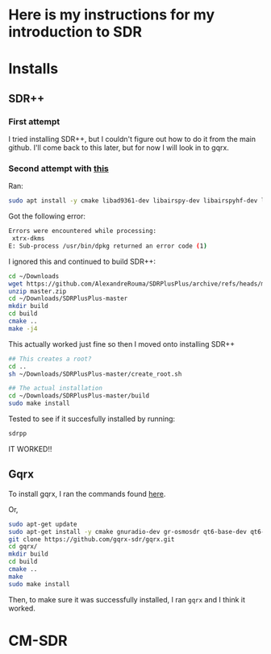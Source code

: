 # Here is my instructions for my introduction to SDR
# Installs
## SDR++
### First attempt
I tried installing SDR++, but I couldn't figure out how to do it from the main github. I'll come back to this later, but for now I will look in to gqrx.
###  Second attempt with [this](https://www.aaronrombaut.com/build-sdr-on-raspberry-pi-5/)

Ran:
```sh
sudo apt install -y cmake libad9361-dev libairspy-dev libairspyhf-dev libfftw3-dev libglfw3-dev libhackrf-dev libiio-dev librtaudio-dev libvolk2-dev libzstd-dev
```

Got the following error:
```bash
Errors were encountered while processing:
 xtrx-dkms
E: Sub-process /usr/bin/dpkg returned an error code (1)
```

I ignored this and continued to build SDR++:
```bash
cd ~/Downloads
wget https://github.com/AlexandreRouma/SDRPlusPlus/archive/refs/heads/master.zip
unzip master.zip
cd ~/Downloads/SDRPlusPlus-master
mkdir build
cd build
cmake ..
make -j4
```

This actually worked just fine so then I moved onto installing SDR++
```bash
## This creates a root?
cd ..
sh ~/Downloads/SDRPlusPlus-master/create_root.sh

## The actual installation
cd ~/Downloads/SDRPlusPlus-master/build
sudo make install
```

Tested to see if it succesfully installed by running:
```bash
sdrpp
```
IT WORKED!!

## Gqrx
To install gqrx, I ran the commands found [here](https://www.gqrx.dk/download/gqrx-sdr-for-the-raspberry-pi). 

Or,
```bash
sudo apt-get update 
sudo apt-get install -y cmake gnuradio-dev gr-osmosdr qt6-base-dev qt6-svg-dev qt6-wayland libasound2-dev libjack-jackd2-dev portaudio19-dev libpulse-dev
git clone https://github.com/gqrx-sdr/gqrx.git
cd gqrx/
mkdir build 
cd build
cmake ..
make
sudo make install
```

Then, to make sure it was successfully installed, I ran `gqrx` and I think it worked.

# CM-SDR
